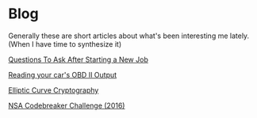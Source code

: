 # Blog

Generally these are short articles about what's been interesting me lately. (When I have time to synthesize it) 

[Questions To Ask After Starting a New Job](./questions-to-ask-when-transitioning-jobs)

[Reading your car's OBD II Output](./reading-your-cars-obdii-output)


[Elliptic Curve Cryptography](./elliptic-curve-cryptography)

[NSA Codebreaker Challenge (2016)](./nsa-codebreaker-challenge-2016)
